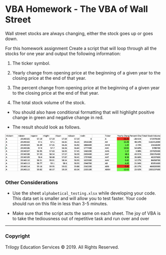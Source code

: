 # VBA Homework - The VBA of Wall Street

Wall street stocks are always changing, either the stock goes up or goes down.  

For this homework assignment  Create a script that will loop through all the stocks for one year and output the following information:

  1. The ticker symbol.

  2. Yearly change from opening price at the beginning of a given year to the closing price at the end of that year.

  3. The percent change from opening price at the beginning of a given year to the closing price at the end of that year.

  4. The total stock volume of the stock.

* You should also have conditional formatting that will highlight positive change in green and negative change in red.

* The result should look as follows.

![moderate_solution](Images/moderate_solution.png)

### Other Considerations

* Use the sheet `alphabetical_testing.xlsx` while developing your code. This data set is smaller and will allow you to test faster. Your code should run on this file in less than 3-5 minutes.

* Make sure that the script acts the same on each sheet. The joy of VBA is to take the tediousness out of repetitive task and run over and over
- - -

### Copyright

Trilogy Education Services © 2019. All Rights Reserved.
